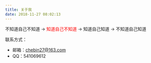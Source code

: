 ```yaml
---
title: 关于我
date: 2018-11-27 08:02:13
---
```

不知道自己不知道 -> <span style="color:red">知道自己不知道</span> -> 知道自己知道 -> 不知道自己知道

联系方式：
* 邮箱：chebin27@163.com
* QQ：541069612